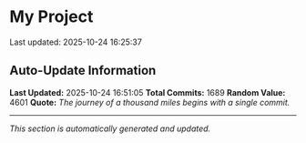 # My Project


Last updated: 2025-10-24 16:25:37
































































































































































































































































































































































































































































































































































































































































































































































































































































































































































































































































































































































































































































































































































































































































































































































































































































































































































































































































































































































































































































































































































## Auto-Update Information

**Last Updated:** 2025-10-24 16:51:05
**Total Commits:** 1689
**Random Value:** 4601
**Quote:** _The journey of a thousand miles begins with a single commit._

---
_This section is automatically generated and updated._